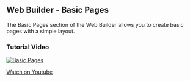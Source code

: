 ## Web Builder - Basic Pages

The Basic Pages section of the Web Builder allows you to create basic pages with a simple layout.

### Tutorial Video

[![Basic Pages](/manual/images/basic-pages.jpg)](https://youtu.be/N9ug_EXAjHg)

[Watch on Youtube](https://youtu.be/N9ug_EXAjHg)
